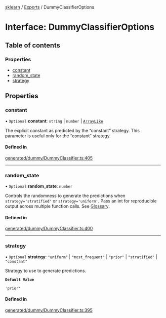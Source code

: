 [sklearn](../readme.md) / [Exports](../modules.md) / DummyClassifierOptions

# Interface: DummyClassifierOptions

## Table of contents

### Properties

- [constant](DummyClassifierOptions.md#constant)
- [random\_state](DummyClassifierOptions.md#random_state)
- [strategy](DummyClassifierOptions.md#strategy)

## Properties

### constant

• `Optional` **constant**: `string` \| `number` \| [`ArrayLike`](../modules.md#arraylike)

The explicit constant as predicted by the “constant” strategy. This parameter is useful only for the “constant” strategy.

#### Defined in

[generated/dummy/DummyClassifier.ts:405](https://github.com/transitive-bullshit/scikit-learn-ts/blob/367336a/packages/sklearn/src/generated/dummy/DummyClassifier.ts#L405)

___

### random\_state

• `Optional` **random\_state**: `number`

Controls the randomness to generate the predictions when `strategy='stratified'` or `strategy='uniform'`. Pass an int for reproducible output across multiple function calls. See [Glossary](../../glossary.html#term-random_state).

#### Defined in

[generated/dummy/DummyClassifier.ts:400](https://github.com/transitive-bullshit/scikit-learn-ts/blob/367336a/packages/sklearn/src/generated/dummy/DummyClassifier.ts#L400)

___

### strategy

• `Optional` **strategy**: ``"uniform"`` \| ``"most_frequent"`` \| ``"prior"`` \| ``"stratified"`` \| ``"constant"``

Strategy to use to generate predictions.

**`Default Value`**

`'prior'`

#### Defined in

[generated/dummy/DummyClassifier.ts:395](https://github.com/transitive-bullshit/scikit-learn-ts/blob/367336a/packages/sklearn/src/generated/dummy/DummyClassifier.ts#L395)
